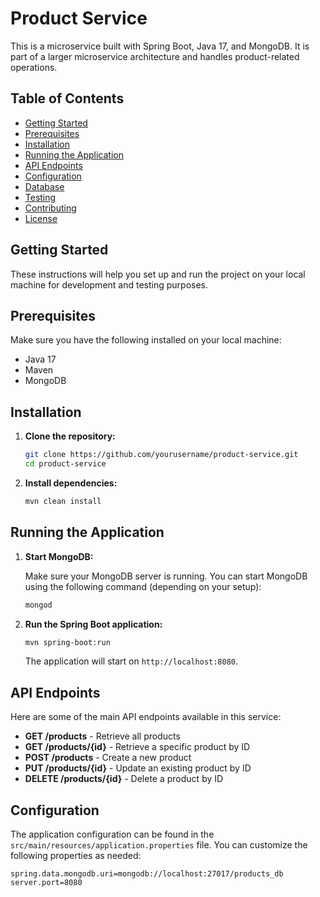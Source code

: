 # Product Service

This is a microservice built with Spring Boot, Java 17, and MongoDB. It is part of a larger microservice architecture and handles product-related operations.

## Table of Contents
- [Getting Started](#getting-started)
- [Prerequisites](#prerequisites)
- [Installation](#installation)
- [Running the Application](#running-the-application)
- [API Endpoints](#api-endpoints)
- [Configuration](#configuration)
- [Database](#database)
- [Testing](#testing)
- [Contributing](#contributing)
- [License](#license)

## Getting Started

These instructions will help you set up and run the project on your local machine for development and testing purposes.

## Prerequisites

Make sure you have the following installed on your local machine:

- Java 17
- Maven
- MongoDB

## Installation

1. **Clone the repository:**

    ```bash
    git clone https://github.com/yourusername/product-service.git
    cd product-service
    ```

2. **Install dependencies:**

    ```bash
    mvn clean install
    ```

## Running the Application

1. **Start MongoDB:**

    Make sure your MongoDB server is running. You can start MongoDB using the following command (depending on your setup):

    ```bash
    mongod
    ```

2. **Run the Spring Boot application:**

    ```bash
    mvn spring-boot:run
    ```

    The application will start on `http://localhost:8080`.

## API Endpoints

Here are some of the main API endpoints available in this service:

- **GET /products** - Retrieve all products
- **GET /products/{id}** - Retrieve a specific product by ID
- **POST /products** - Create a new product
- **PUT /products/{id}** - Update an existing product by ID
- **DELETE /products/{id}** - Delete a product by ID

## Configuration

The application configuration can be found in the `src/main/resources/application.properties` file. You can customize the following properties as needed:

```properties
spring.data.mongodb.uri=mongodb://localhost:27017/products_db
server.port=8080
